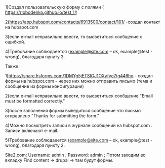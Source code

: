 1)Создал пользовательскую форму с полями ( https://rlobodenko.github.io/test_1/)

2)https://app.hubspot.com/contacts/6913500/contact/101/ -создал контакт на hubspot.com

3)если e-mail неправильно ввести, то высветиться сообщение с ошибкой.

4)Требование соблюдаеется (example@site.com – ok, example@test - wrong), благодаря пункту 3.

Также:

1)https://share.hsforms.com/1DMYg5jETSIGJ1OXyfye7tg446ho - создал формы на hubspot.com - через них можно отправить письмо (тема и сообщение из формы конфигурации)

2)если e-mail неправильно ввести, то высветиться сообщение "Email must be formatted correctly."

3)после заполнения формы выведиться сообщение что письмо отправлено "Thanks for submitting the form."

4)Можно посмотреть записи в журнале сообщений на hubspot.com . Записи включают e-mail.

5)Требование соблюдаеется (example@site.com – ok, example@test - wrong), благодаря пункту 2.

Site2.com:
Username: admin ;
Password: admin ;
Потом заходим во вкладку Find content -> drupal -> там будут формы.
